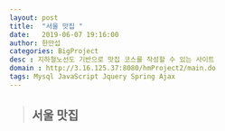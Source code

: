 ```yaml
---
layout: post
title:  "서울 맛집 "
date:   2019-06-07 19:16:00
author: 한만섭
categories: BigProject
desc : 지하철노선도 기반으로 맛집 코스를 작성할 수 있는 사이트
domain : http://3.16.125.37:8080/hmProject2/main.do
tags: Mysql JavaScript Jquery Spring Ajax
---
```


> ## 서울 맛집
